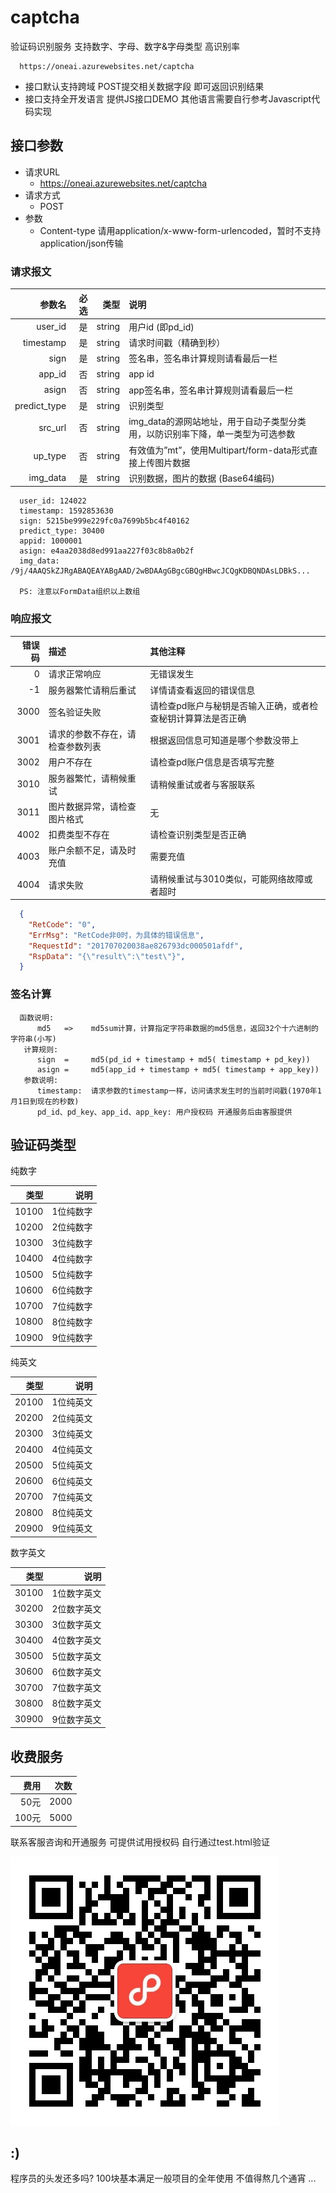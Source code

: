 # captcha

验证码识别服务 支持数字、字母、数字&字母类型 高识别率

```text
  https://oneai.azurewebsites.net/captcha
```

* 接口默认支持跨域 POST提交相关数据字段 即可返回识别结果
* 接口支持全开发语言 提供JS接口DEMO 其他语言需要自行参考Javascript代码实现

## 接口参数

* 请求URL
  * https://oneai.azurewebsites.net/captcha
* 请求方式
  * POST
* 参数
  * Content-type 请用application/x-www-form-urlencoded，暂时不支持application/json传输

### 请求报文

|参数名 | 必选 | 类型 | 说明|
 -: | -: | -: | :-
user_id | 是 | string | 用户id (即pd_id)
timestamp | 是 | string | 请求时间戳（精确到秒）
sign | 是 | string | 签名串，签名串计算规则请看最后一栏
app_id | 否 | string | app id
asign | 否 | string | app签名串，签名串计算规则请看最后一栏
predict_type | 是 | string | 识别类型
src_url | 否 | string | img_data的源网站地址，用于自动子类型分类用，以防识别率下降，单一类型为可选参数
up_type | 否 | string | 有效值为”mt”，使用Multipart/form-data形式直接上传图片数据
img_data | 是 | string | 识别数据，图片的数据 (Base64编码)

```text
  user_id: 124022
  timestamp: 1592853630
  sign: 5215be999e229fc0a7699b5bc4f40162
  predict_type: 30400
  appid: 1000001
  asign: e4aa2038d8ed991aa227f03c8b8a0b2f
  img_data: /9j/4AAQSkZJRgABAQEAYABgAAD/2wBDAAgGBgcGBQgHBwcJCQgKDBQNDAsLDBkS...

  PS: 注意以FormData组织以上数组
```

### 响应报文

|错误码 | 描述 | 其他注释|
 -: | :- | :-
0 | 请求正常响应 | 无错误发生
-1 | 服务器繁忙请稍后重试 | 详情请查看返回的错误信息
3000 | 签名验证失败 | 请检查pd账户与秘钥是否输入正确，或者检查秘钥计算算法是否正确
3001 | 请求的参数不存在，请检查参数列表 | 根据返回信息可知道是哪个参数没带上
3002 | 用户不存在 | 请检查pd账户信息是否填写完整
3010 | 服务器繁忙，请稍候重试 | 请稍候重试或者与客服联系
3011 | 图片数据异常，请检查图片格式 | 无
4002 | 扣费类型不存在 | 请检查识别类型是否正确
4003 | 账户余额不足，请及时充值 | 需要充值
4004 | 请求失败 | 请稍候重试与3010类似，可能网络故障或者超时

```json
  {
    "RetCode": "0",
    "ErrMsg": "RetCode非0时，为具体的错误信息",
    "RequestId": "201707020038ae826793dc000501afdf",
    "RspData": "{\"result\":\"test\"}",
  }
```

### 签名计算

```text
  函数说明:
      md5   =>    md5sum计算，计算指定字符串数据的md5信息，返回32个十六进制的字符串(小写)
   计算规则:
      sign  =     md5(pd_id + timestamp + md5( timestamp + pd_key))
      asign =     md5(app_id + timestamp + md5( timestamp + app_key))
   参数说明:
      timestamp:  请求参数的timestamp一样，访问请求发生时的当前时间戳(1970年1月1日到现在的秒数)
      pd_id、pd_key、app_id、app_key: 用户授权码 开通服务后由客服提供
```

## 验证码类型

纯数字

|类型 | 说明|
 -: | -:
10100 | 1位纯数字
10200 | 2位纯数字
10300 | 3位纯数字
10400 | 4位纯数字
10500 | 5位纯数字
10600 | 6位纯数字
10700 | 7位纯数字
10800 | 8位纯数字
10900 | 9位纯数字

纯英文

|类型 | 说明|
 -: | -:
20100 | 1位纯英文
20200 | 2位纯英文
20300 | 3位纯英文
20400 | 4位纯英文
20500 | 5位纯英文
20600 | 6位纯英文
20700 | 7位纯英文
20800 | 8位纯英文
20900 | 9位纯英文

数字英文

|类型 | 说明|
 -: | -:
30100 | 1位数字英文
30200 | 2位数字英文
30300 | 3位数字英文
30400 | 4位数字英文
30500 | 5位数字英文
30600 | 6位数字英文
30700 | 7位数字英文
30800 | 8位数字英文
30900 | 9位数字英文

## 收费服务

| 费用 | 次数 |
 -: | -:
50元 | 2000
100元 | 5000

联系客服咨询和开通服务 可提供试用授权码 自行通过test.html验证

![客服微信](./wx.jpg "FuturePopeye")

## :)

程序员的头发还多吗? 100块基本满足一般项目的全年使用 不值得熬几个通宵 ...
